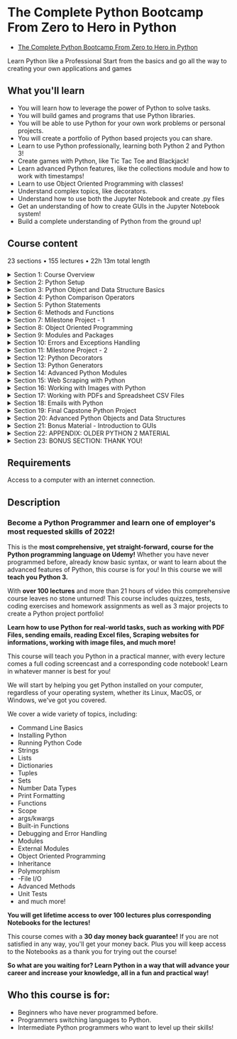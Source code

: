 # The Complete Python Bootcamp From Zero to Hero in Python

- [The Complete Python Bootcamp From Zero to Hero in Python](https://www.udemy.com/course/complete-python-bootcamp/)

Learn Python like a Professional Start from the basics and go all the way to creating your own applications and games

##  What you'll learn
-   You will learn how to leverage the power of Python to solve tasks.
-   You will build games and programs that use Python libraries.
-   You will be able to use Python for your own work problems or personal projects.
-   You will create a portfolio of Python based projects you can share.
-   Learn to use Python professionally, learning both Python 2 and Python 3!
-   Create games with Python, like Tic Tac Toe and Blackjack!
-   Learn advanced Python features, like the collections module and how to work with timestamps!
-   Learn to use Object Oriented Programming with classes!
-   Understand complex topics, like decorators.
-   Understand how to use both the Jupyter Notebook and create .py files
-   Get an understanding of how to create GUIs in the Jupyter Notebook system!
-   Build a complete understanding of Python from the ground up!

## Course content

23 sections • 155 lectures • 22h 13m total length

<details>
  <summary> Section 1: Course Overview </summary>

  -   [1. Auto-Welcome Message](contents/1_Auto-Welcome-Message.md)
  -   [2. Course Introduction](contents/2_Course-Introduction.md)
  -   [3. Course Curriculum Overview](contents/3_Course-Curriculum-Overview.md)
  -   [4. Why Python?](contents/4_Why-Python%3F.md)
  -   [5. Course FAQs](contents/5_Course-FAQs.md)
</details>

<details>
  <summary>Section 2: Python Setup</summary>

  -   [6.  Command Line Basics](contents/6_Command-Line-Basics.md)
  -   [7.  Installing Python (Step by Step)](contents/7_Installing-Python-(Step-by-Step).md)
  -   [8.  Running Python Code](contents/8_Running-Python-Code.md)
  -   [9.  Getting the Notebooks and the Course Material](contents/9_Getting-the-Notebooks-and-the-Course-Material.md)
  -   [10. Git and Github Overview (Optional)](contents/10_Git-and-Github-Overview-(Optional).md)
</details>

<details>
  <summary> Section 3: Python Object and Data Structure Basics </summary>

  -  [11. Command Line Basics](contents/11_Introduction-to-Python-Data-Types.md)
  -  [12. Python Numbers](contents/12_Python-Numbers.md)
  -  [13. Numbers - FAQ](contents/13_Numbers-FAQ.md)    
  -  [14. Variable Assignments](contents/14_Variable-Assignments.md)  
  -  [15. Introduction to Strings](contents/15_Introduction-to-Strings.md)  
  -  [16. Indexing and Slicing with Strings](contents/16_Indexing-and-Slicing-with-Strings.md)   
  -  [17. String Properties and Methods](contents/17_String-Properties-and-Methods.md)
  -  [18. Strings -FAQ](contents/18_Strings-FAQ.md)    
  -  [19. Print Formatting with Strings](contents/19_Print-Formatting-with-Strings.md)  
  -  [20. Print Formatting FAQs](contents/20_Print-Formatting-FAQs.md)    
  -  [21. Lists in Python](contents/21_Lists-in-Python.md)   
  -  [22. Lists - FAQ](contents/22_Lists-FAQ.md)  
  -  [23. Dictionaries in Python](contents/23_Dictionaries-in-Python.md)    
  -  [24. Dictionaries - FAQ](contents/24_Dictionaries-FAQ.md) 
  -  [25. Tuples with Python](contents/25_Tuples-with-Python.md)
  -  [26. Sets in Python](contents/26_Sets-in-Python.md) 
  -  [27. Booleans in Python](contents/27_Booleans-in-Python.md)
  -  [28. I/O with Basic Files in Python](contents/28_IO-with-Basic-Files-in-Python.md)
  -  [29. Resources for More Basic Practice](contents/29_Resources-for-More-Basic-Practice.md)
  -  [30. Python Objects and Data Structures Assessment Test Overview](contents/30_Python-Objects-and-Data-Structures-Assessment-Test-Overview.md)
  -  [31. Python Objects and Data Structures Assessment Test Solutions](contents/31_Python-Objects-and-Data-Structures-Assessment-Test-Solutions.md)
</details>

<details>
  <summary>Section 4: Python Comparison Operators</summary>

  -   [32. Comparison Operators in Python](.)
  -   [33. Chaining Comparison Operators in Python with Logical Operators](.)
  >   [Quiz 7: Comparison Operators Quiz](.)
</details>

<details>
  <summary>Section 5: Python Statements</summary>

  -   [34. If Elif and Else Statements in Python](.)
  -   [35. For Loops in Python](.)  
  -   [36. While Loops in Python](.)  
  -   [37. Useful Operators in Python](.)  
  -   [38. List Comprehensions in Python](.)  
  -   [39. Python Statements Test Overview](.)  
  -   [40. Python Statements Test Solutions](.)  
</details>

<details>
  <summary>Section 6: Methods and Functions</summary>

  -   [41. Methods and the Python Documentation](.)
  -   [42. ntroduction to Functions](.)  
  -   [43. def Keyword](.)  
  -   [44. Basics of Python Functions](.)  
  -   [45. Logic with Python Functions](.)  
  -   [46. Tuple Unpacking with Python Functions](.)  
  -   [47. Interactions between Python Functions](.)  
  -   [48. Overview of Quick Function Exercises #1-10](.)  
  >   [Quiz 8: Quick Check on Solutions Link](.)<br />
  >   [Coding Exercise 10: Functions #1: print Hello World](.)<br />
  >   [Coding Exercise 11: Functions #2: print Hello Name](.)<br />
  >   [Coding Exercise 12: Functions #3: simple Boolean](.)<br />
  >   [Coding Exercise 13: Functions #4: using Booleans](.)<br />
  >   [Coding Exercise 14: Functions #5: simple math](.)<br />
  >   [Coding Exercise 15: Functions #6: is even](.)<br />
  >   [Coding Exercise 16: Functions #7: is greater](.)<br />
  -   [49. *args and **kwargs in Python](.) 
  >   [Coding Exercise 17: Functions #8: *args](.)<br />
  >   [Coding Exercise 18: Functions #9: pick evens](.)<br />
  >   [Coding Exercise 19: Functions #10: skyline](.)<br /> 
  -   [50. Function Practice Exercises - Overview](.)
  -   [51. Function Practice Exercises - Solutions](.)
  -   [52. Function Practice - Solutions Level One](.)
  -   [53. Function Practice - Solutions Level Two](.)
  -   [54. Function Exercise Solutions - Challenge Problem](.)
  -   [55. Lambda Expressions, Map, and Filter Functions](.)
  -   [56. Nested Statements and Scope](.)
  -   [57. Methods and Functions Homework Overview](.)
  -   [58. Methods and Functions Homework - Solutions](.)
</details>

<details>
  <summary>Section 7: Milestone Project - 1</summary>

  -   [59. Introduction to Warm Up Project Exercises](.)
  -   [60. Displaying Information](.)  
  -   [61. Accepting User Input](.)  
  -   [62. Validating User Input](.)  
  -   [63. Simple User Interaction](.)  
  -   [64. First Python Milestone Project Overview](.)  
  -   [65. Milestone Project Help](.)  
  -   [66. Solution Overview for MileStone Project 1 - Part One](.)  
  -   [67. Solution Overview for MileStone Project 1 - Part Two](.)  
</details>

<details>
  <summary>Section 8: Object Oriented Programming</summary>

  -   [68. Object Oriented Programming - Introduction](.)
  -   [69. Object Oriented Programming - Attributes and Class Keyword](.)  
  -   [70. Object Oriented Programming - Class Object Attributes and Methods](.)  
  -   [71. Object Oriented Programming - Inheritance and Polymorphism](.)  
  -   [72. Object Oriented Programming - Special (Magic/Dunder) Methods](.)  
  -   [73. Object Oriented Programming - Homework](.)  
  -   [74. Object Oriented Programming - Homework Solutions](.)  
  -   [75. Object Oriented Programming - Challenge Overview](.)  
  -   [76. Object Oriented Programming - Challenge Solution](.)  
</details>

<details>
  <summary>Section 9: Modules and Packages</summary>

  -   [77. Pip Install and PyPi](.)
  -   [78. Modules and Packages](.)  
  -   [79. __name__ and "__main__"](.)  
</details>

<details>
  <summary>Section 10: Errors and Exceptions Handling</summary>

  -   [80. Errors and Exception Handling](.)
  -   [81. Errors and Exceptions Homework](.)  
  -   [82. Errors and Exception Homework - Solutions](.)  
  -   [83. Update for Pylint Users](.)  
  -   [84. Pylint Overview](.)  
  -   [85. Running tests with the Unittest Library](.)  
</details>

<details>
  <summary>Section 11: Milestone Project - 2</summary>

  -   [86. Introduction to Milestone Project 2 Section Warmup](.)
  -   [87. Card Class](.)  
  -   [88. Deck Class](.)  
  -   [89. Player Class](.)  
  -   [90. Game Logic - Part One](contents/90_Game-Logic-Part-One.md)  
  -   [91. Game Logic - Part Two](contents/91_Game-Logic-Part-Two.md)  
  -   [92. Game Logic - Part Three](contents/92_Game-Logic-Part-Three.md)  
  -   [93. Milestone Project 2 Overview](contents/93_Milestone-Project-2-Overview.md)  
  -   [94. Solution Walkthrough - Card and Deck classes](.)  
  -   [95. Solution Walkthrough - Hand and Chip Classes](.)  
  -   [96. Solution Walkthrough - Functions for Game Play](.)  
  -   [97. Solutions Walkthrough - Final Gameplay Script](.)  
</details>

<details>
  <summary>Section 12: Python Decorators</summary>

  -   [98. Decorators with Python Overview](.)
  -   [99. Decorators Homework](.)  
</details>

<details>
  <summary>Section 13: Python Generators</summary>

  -   [100. Generators with Python](.)
  -   [101. Generators Homework Overview](.)  
  -   [102. Generators Homework Solutions](.)  
</details>

<details>
  <summary>Section 14: Advanced Python Modules</summary>

  -   [103. Introduction to Advanced Python Modules](.)
  -   [104. Python Collections Module](.)  
  -   [105. Opening and Reading Files and Folders (Python OS Module)](.)  
  -   [106. Python Datetime Module](.)  
  -   [107. Python Math and Random Modules](.)  
  -   [108. Python Debugger](.)  
  -   [109. Python Regular Expressions Part One](.)  
  -   [110. Python Regular Expressions Part Two](.)  
  -   [111. Python Regular Expressions Part Three](.)  
  -   [112. Timing Your Python Code](.)  
  -   [113. Zipping and Unzipping files with Python](.)  
  -   [114. Advanced Python Module Puzzle - Overview](.)  
  -   [115. Advanced Python Module Puzzle - Solution](.)  
</details>

<details>
  <summary>Section 15: Web Scraping with Python</summary>

  -   [116. Introduction to Web Scraping](.)
  -   [117. Setting Up Web Scraping Libraries](.) 
  -   [118. Python Web Scraping - Grabbing a Title](.) 
  -   [119. Python Web Scraping - Grabbing a Class](.) 
  -   [120. Python Web Scraping - Grabbing an Image](.) 
  -   [121. Python Web Scraping - Book Examples Part One](.) 
  -   [122. Python Web Scraping - Book Examples Part Two](.) 
  -   [123. Python Web Scraping - Exercise Overview](.) 
  -   [124. Python Web Scraping - Exercise Solutions](.) 
</details>

<details>
  <summary>Section 16: Working with Images with Python</summary>

  -   [125. Introduction to Images with Python](.)
  -   [126. Working with Images with Python](.) 
  -   [127. Python Image Exercises - Overview](.) 
  -   [128. Python Image Exercises - Solution](.)   
</details>

<details>
  <summary>Section 17: Working with PDFs and Spreadsheet CSV Files</summary>

  -   [129. Introduction to PDFs and Spreadsheets with Python](.)
  -   [130. Working with CSV Files in Python](.) 
  -   [131. Working with PDF Files in Python](.) 
  -   [132. PDFs and Spreadsheets Python Puzzle Exercise](.)   
  -   [133. PDFs and Spreadsheets Python Puzzle Exercise - Solutions](.)   
</details>

<details>
  <summary>Section 18: Emails with Python</summary>

  -   [134. Introduction to Emails with Python](.)
  -   [135. Sending Emails with Python](.) 
  -   [136. Receiving Emails with Python](.)    
</details>

<details>
  <summary>Section 19: Final Capstone Python Project</summary>

  -   [137. Final Capstone Project](.)    
</details>

<details>
  <summary>Section 20: Advanced Python Objects and Data Structures</summary>

  -   [138. Advanced Numbers](.)
  -   [139. Advanced Strings](.) 
  -   [140. Advanced Sets](.)    
  -   [141. Advanced Dictionaries](.)    
  -   [142. Advanced Lists](.)    
  -   [143. Advanced Python Objects Assessment Test](.)    
  -   [144. Advanced Python Objects Test - Solutions](.)    
</details>

<details>
  <summary>Section 21: Bonus Material - Introduction to GUIs</summary>

  -   [145. Introduction to GUIs](.)
  -   [146. Quick note about ipywidgets](.) 
  -   [147. Interact Functionality with GUIs](.)    
  -   [148. GUI Widget Basics](.)    
  -   [149. List of Possible Widgets](.)    
  -   [150. Widget Styling and Layouts](.)    
  -   [151. Example of what a Widget can do!](.)    
</details>

<details>
  <summary>Section 22: APPENDIX: OLDER PYTHON 2 MATERIAL</summary>

  -   [152. Objects and Data Structures Assessment - Solutions](.)
  -   [153. Comparison Operators](.) 
  -   [154. Chained Comparison Operators](.)  
</details>

<details>
  <summary>Section 23: BONUS SECTION: THANK YOU!</summary>

  -   [155. BONUS LECTURE](.)
 </details>

##  Requirements

Access to a computer with an internet connection.

##  Description

### Become a Python Programmer and learn one of employer's most requested skills of 2022!

This is the **most comprehensive, yet straight-forward, course for the Python programming language on Udemy!** Whether you have never programmed before, already know basic syntax, or want to learn about the advanced features of Python, this course is for you! In this course we will **teach you Python 3.**

With **over 100 lectures** and more than 21 hours of video this comprehensive course leaves no stone unturned! This course includes quizzes, tests, coding exercises and homework assignments as well as 3 major projects to create a Python project portfolio!

**Learn how to use Python for real-world tasks, such as working with PDF Files, sending emails, reading Excel files, Scraping websites for informations, working with image files, and much more!**

This course will teach you Python in a practical manner, with every lecture comes a full coding screencast and a corresponding code notebook! Learn in whatever manner is best for you!

We will start by helping you get Python installed on your computer, regardless of your operating system, whether its Linux, MacOS, or Windows, we've got you covered.

We cover a wide variety of topics, including:

-   Command Line Basics
-   Installing Python
-   Running Python Code
-   Strings
-   Lists 
-   Dictionaries
-   Tuples
-   Sets
-   Number Data Types
-   Print Formatting
-   Functions
-   Scope
-   args/kwargs
-   Built-in Functions
-   Debugging and Error Handling
-   Modules
-   External Modules
-   Object Oriented Programming
-   Inheritance
-   Polymorphism
-   -File I/O
-   Advanced Methods
-   Unit Tests
-   and much more!

**You will get lifetime access to over 100 lectures plus corresponding Notebooks for the lectures!**

This course comes with a **30 day money back guarantee!** If you are not satisfied in any way, you'll get your money back. Plus you will keep access to the Notebooks as a thank you for trying out the course!

**So what are you waiting for? Learn Python in a way that will advance your career and increase your knowledge, all in a fun and practical way!**

##  Who this course is for:
-   Beginners who have never programmed before.
-   Programmers switching languages to Python.
-   Intermediate Python programmers who want to level up their skills!
